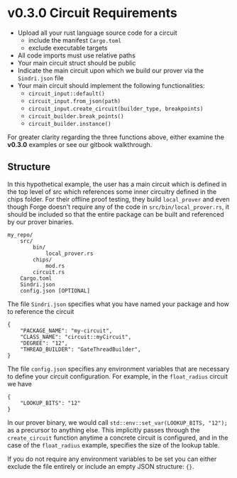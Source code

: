 # v0.3.0 Circuit Requirements

- Upload all your rust language source code for a circuit
  - include the manifest `Cargo.toml`
  - exclude executable targets
- All code imports must use relative paths
- Your main circuit struct should be public
- Indicate the main circuit upon which we build our prover via the `Sindri.json` file
- Your main circuit should implement the following functionalities:
  - `circuit_input::default()`
  - `circuit_input.from_json(path)`
  - `circuit_input.create_circuit(builder_type, breakpoints)`
  - `circuit_builder.break_points()`
  - `circuit_builder.instance()`

For greater clarity regarding the three functions above, either examine the **v0.3.0** examples or see our gitbook walkthrough.

## Structure
In this hypothetical example, the user has a main circuit which is defined in the top level of src which references some inner circuitry defined in the chips folder.  For their offline proof testing, they build `local_prover` and even though Forge doesn't require any of the code in `src/bin/local_prover.rs`, it should be included so that the entire package can be built and referenced by our prover binaries.
```
my_repo/
    src/
        bin/
            local_prover.rs
        chips/
            mod.rs
        circuit.rs
    Cargo.toml
    Sindri.json
    config.json [OPTIONAL]
```

The file `Sindri.json` specifies what you have named your package and how to reference the circuit
```
{
    "PACKAGE_NAME": "my-circuit",
    "CLASS_NAME": "circuit::myCircuit",
    "DEGREE": "12",
    "THREAD_BUILDER": "GateThreadBuilder",
}
```
The file `config.json` specifies any environment variables that are necessary to define your circuit configuration.  For example, in the `float_radius` circuit we have
```
{
    "LOOKUP_BITS": "12"
}
```
In our prover binary, we would call `std::env::set_var(LOOKUP_BITS, "12");` as a precursor to anything else. This implicitly passes through the `create_circuit` function anytime a concrete circuit is configured, and in the case of the `float_radius` example, specifies the size of the lookup table.

If you do not require any environment variables to be set you can either exclude the file entirely or include an empty JSON structure: `{}`.
